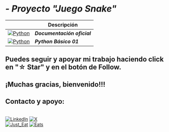 # _**- Proyecto "Juego Snake"**_


|  | Descripción |
|-----:|---------------|
| [![Python](https://img.shields.io/badge/python-3670A0?style=for-the-badge&logo=python&logoColor=ffdd54)](https://entrenamiento-python-basico.readthedocs.io/es/3.7/leccion1/index.html#) | ***Documentación oficial*** |
| [![Python](https://img.shields.io/badge/python-3670A0?style=for-the-badge&logo=python&logoColor=ffdd54)](./Python_NB/Python_NB01.md) | ***Python Básico 01*** |

## Puedes seguir y apoyar mi trabajo haciendo click en "☆ Star" y en el botón de Follow.
## ¡Muchas gracias, bienvenido!!!

## Contacto y apoyo:

<br>[![LinkedIn](https://img.shields.io/badge/Oscar_Florin-0077B5?style=for-the-badge&logo=linkedin&logoColor=white&labelColor=101010)](https://www.linkedin.com/in/oscarflorincontreras)
[![X](https://img.shields.io/badge/DevozzCloud-%23000000.svg?style=for-the-badge&logo=X&logoColor=white)](https://twitter.com/DevozzCloud)</br>
[![Just_Eat](https://img.shields.io/badge/🌮_Donaciones_para_tacos-7A1FA2?style=for-the-badge&logo=)](https://paypal.me/OscarFlorin?country.x=MX&locale.x=es_XC)
[![Eats](https://img.shields.io/badge/🐈_Donaciones_para_gatos-black?style=for-the-badge&logo=)](https://paypal.me/OscarFlorin?country.x=MX&locale.x=es_XC)
